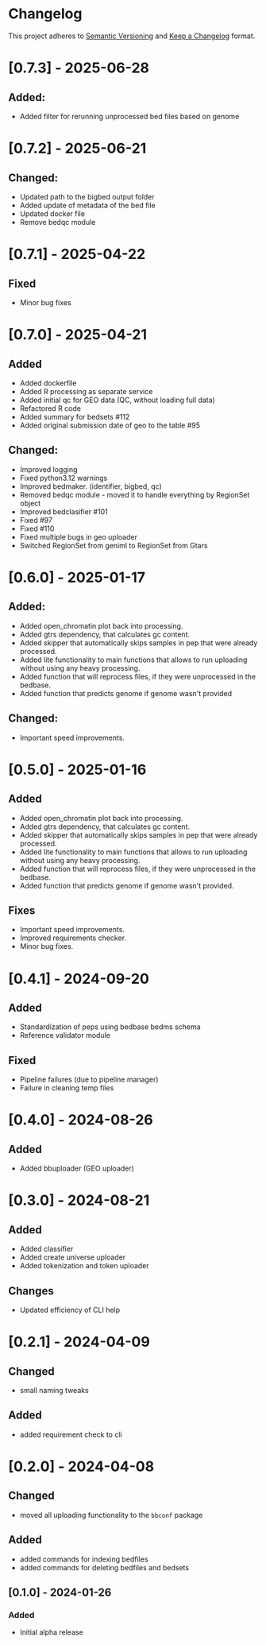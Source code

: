 # Changelog

This project adheres to [Semantic Versioning](https://semver.org/spec/v2.0.0.html) and [Keep a Changelog](https://keepachangelog.com/en/1.0.0/) format.


# [0.7.3] - 2025-06-28
## Added:
- Added filter for rerunning unprocessed bed files based on genome


# [0.7.2] - 2025-06-21
## Changed:
- Updated path to the bigbed output folder
- Added update of metadata of the bed file
- Updated docker file 
- Remove bedqc module


# [0.7.1] - 2025-04-22
## Fixed
- Minor bug fixes

# [0.7.0] - 2025-04-21

## Added
- Added dockerfile
- Added R processing as separate service
- Added initial qc for GEO data (QC, without loading full data)
- Refactored R code
- Added summary for bedsets #112 
- Added original submission date of geo to the table #95 

## Changed:
- Improved logging
- Fixed python3.12 warnings
- Improved bedmaker. (identifier, bigbed, qc)
- Removed bedqc module - moved it to handle everything by RegionSet object
- Improved bedclasifier #101
- Fixed #97 
- Fixed #110
- Fixed multiple bugs in geo uploader
- Switched RegionSet from geniml to RegionSet from Gtars

# [0.6.0] - 2025-01-17

## Added:
- Added open_chromatin plot back into processing.
- Added gtrs dependency, that calculates gc content.
- Added skipper that automatically skips samples in pep that were already processed.
- Added lite functionality to main functions that allows to run uploading without using any heavy processing.
- Added function that will reprocess files, if they were unprocessed in the bedbase.
- Added function that predicts genome if genome wasn't provided

## Changed:
- Important speed improvements.



# [0.5.0] - 2025-01-16

## Added

- Added open_chromatin plot back into processing.
- Added gtrs dependency, that calculates gc content.
- Added skipper that automatically skips samples in pep that were already processed.
- Added lite functionality to main functions that allows to run uploading without using any heavy processing.
- Added function that will reprocess files, if they were unprocessed in the bedbase.
- Added function that predicts genome if genome wasn't provided.

## Fixes
- Important speed improvements.
- Improved requirements checker.
- Minor bug fixes.

# [0.4.1] - 2024-09-20
## Added
- Standardization of peps using bedbase bedms schema
- Reference validator module

## Fixed
- Pipeline failures (due to pipeline manager)
- Failure in cleaning temp files


# [0.4.0] - 2024-08-26
## Added
- Added bbuploader (GEO uploader)

# [0.3.0] - 2024-08-21
## Added
- Added classifier
- Added create universe uploader
- Added tokenization and token uploader

## Changes
- Updated efficiency of CLI help


# [0.2.1] - 2024-04-09
## Changed
- small naming tweaks

## Added
- added requirement check to cli


# [0.2.0] - 2024-04-08
## Changed
- moved all uploading functionality to the `bbconf` package

## Added
- added commands for indexing bedfiles
- added commands for deleting bedfiles and bedsets


## [0.1.0] - 2024-01-26
### Added
- Initial alpha release

